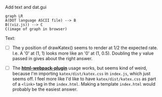 Add text and dat.gui



```mermaid
graph LR
A(DOT language ASCII file) --> B
B((viz.js)) --> C
C(image of graph in browser)
```



Text:

- [ ] The y position of drawKatex() seems to render at 1/2 the expected rate.  I.e. A '0' at (1, 1) looks more like an '0' at (1, 0.5).  Doubling the y value passed in gives about the right answer.

- [ ] The [**html-webpack-plugin**](https://github.com/jantimon/html-webpack-plugin) usage works, but seems kind of weird, because I'm importing `katex/dist/katex.css` in `index.js`, which just seems off.  I feel more like I'd like to have `katex/dist/katex.css` as part of a `<link>` tag in the `index.html`.  Making a template `index.html` would probably be the easiest answer.

   

